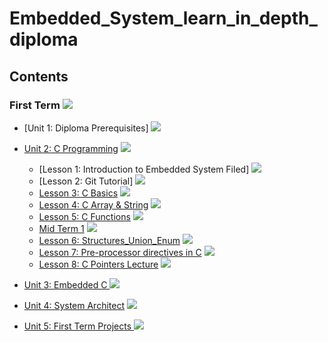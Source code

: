 # Embedded_System_learn_in_depth_diploma

## Contents
### First Term <img src="https://progress-bar.dev/10/?title=In Progress&color=FFEC00 &width=600"> 

- [Unit 1: Diploma Prerequisites] <img src="https://progress-bar.dev/100/?title=Done &color=0043B9 &width=150">



- [Unit 2: C Programming](https://github.com/mohamed-belall/Embedded_System_learn_in_depth_diploma/tree/master/Unit_2_C_Programming) <img src="https://progress-bar.dev/75/?title=In Progress&color=FFEC00 &width=150">
  - [Lesson 1: Introduction to Embedded System Filed] <img src="https://progress-bar.dev/100/?title=Done &color=0043B9">
  - [Lesson 2: Git Tutorial] <img src="https://progress-bar.dev/100/?title=Done &color=0043B9">
  - [Lesson 3: C Basics](https://github.com/mohamed-belall/Embedded_System_learn_in_depth_diploma/tree/master/Unit_2_C_Programming/Assignment_1_C_Basics) <img src="https://progress-bar.dev/100/?title=Done&color=0043B9">
  - [Lesson 4: C Array & String](https://github.com/mohamed-belall/Embedded_System_learn_in_depth_diploma/tree/master/Unit_2_C_Programming/Assignment_3_C_Array_%26_String) <img src="https://progress-bar.dev/100/?title=Done&color=0043B9">
  - [Lesson 5: C Functions](https://github.com/mohamed-belall/Embedded_System_learn_in_depth_diploma/tree/master/Unit_2_C_Programming/Assignment_4_C_Function) <img src="https://progress-bar.dev/100/?title=Done&color=0043B9">
  - [Mid Term 1](https://github.com/mohamed-belall/Embedded_System_learn_in_depth_diploma/tree/master/Unit_2_C_Programming/mid_term_1) <img src="https://progress-bar.dev/100/?title=Done&color=0043B9">
  - [Lesson 6: Structures_Union_Enum](https://github.com/mohamed-belall/Embedded_System_learn_in_depth_diploma/tree/master/Unit_2_C_Programming/Assignment_5_C_Structures_Union_Enum) <img src="https://progress-bar.dev/50/?title=In Progress&color=FFEC00">
  - [Lesson 7: Pre-processor directives in C]() <img src="https://progress-bar.dev/0/?title=Start_Soon&color=FF0000">
  - [Lesson 8: C Pointers Lecture]() <img src="https://progress-bar.dev/0/?title=Start_Soon&color=FF0000">

 
 
 
- [Unit 3: Embedded C ]() <img src="https://progress-bar.dev/0/?title=Start_Soon&color=FF0000 &width=150">



- [Unit 4: System Architect]() <img src="https://progress-bar.dev/0/?title=Start_Soon&color=FF0000 &width=150">



- [Unit 5: First Term Projects ]() <img src="https://progress-bar.dev/0/?title=Start_Soon&color=FF0000 &width=150">








